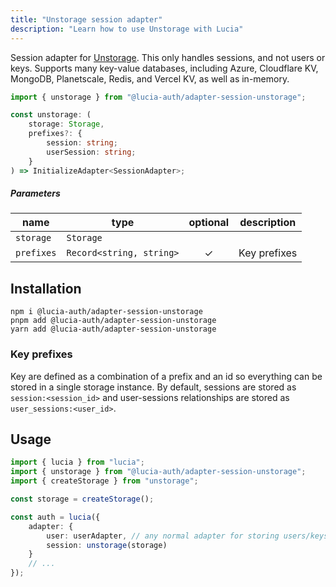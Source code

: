 ```yaml
---
title: "Unstorage session adapter"
description: "Learn how to use Unstorage with Lucia"
---
```


Session adapter for [Unstorage](https://github.com/unjs/unstorage). This only handles sessions, and not users or keys. Supports many key-value databases, including Azure, Cloudflare KV, MongoDB, Planetscale, Redis, and Vercel KV, as well as in-memory.

```ts
import { unstorage } from "@lucia-auth/adapter-session-unstorage";
```

```ts
const unstorage: (
	storage: Storage,
	prefixes?: {
		session: string;
		userSession: string;
	}
) => InitializeAdapter<SessionAdapter>;
```

##### Parameters

| name       | type                     | optional | description  |
| ---------- | ------------------------ | :------: | ------------ |
| `storage`  | `Storage`                |          |              |
| `prefixes` | `Record<string, string>` |    ✓     | Key prefixes |

## Installation

```
npm i @lucia-auth/adapter-session-unstorage
pnpm add @lucia-auth/adapter-session-unstorage
yarn add @lucia-auth/adapter-session-unstorage
```

### Key prefixes

Key are defined as a combination of a prefix and an id so everything can be stored in a single storage instance. By default, sessions are stored as `session:<session_id>` and user-sessions relationships are stored as `user_sessions:<user_id>`.

## Usage

```ts
import { lucia } from "lucia";
import { unstorage } from "@lucia-auth/adapter-session-unstorage";
import { createStorage } from "unstorage";

const storage = createStorage();

const auth = lucia({
	adapter: {
		user: userAdapter, // any normal adapter for storing users/keys
		session: unstorage(storage)
	}
	// ...
});
```
